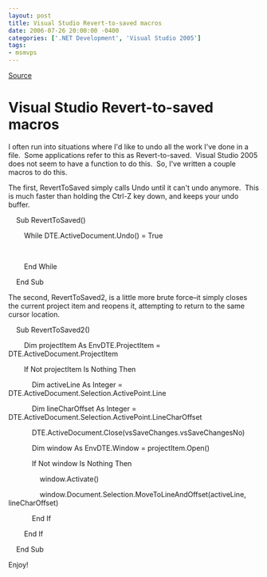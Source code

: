 ```yaml
---
layout: post
title: Visual Studio Revert-to-saved macros
date: 2006-07-26 20:00:00 -0400
categories: ['.NET Development', 'Visual Studio 2005']
tags:
- msmvps
---
```

[Source](http://blogs.msmvps.com/peterritchie/2006/07/27/visual-studio-revert-to-saved-macros/ "Permalink to Visual Studio Revert-to-saved macros")

# Visual Studio Revert-to-saved macros

I often run into situations where I'd like to undo all the work I've done in a file.  Some applications refer to this as Revert-to-saved.  Visual Studio 2005 does not seem to have a function to do this.  So, I've written a couple macros to do this.

The first, RevertToSaved simply calls Undo until it can't undo anymore.  This is much faster than holding the Ctrl-Z key down, and keeps your undo buffer.

  

    Sub RevertToSaved()

        While DTE.ActiveDocument.Undo() = True

 

        End While

    End Sub

The second, RevertToSaved2, is a little more brute force–it simply closes the current project item and reopens it, attempting to return to the same cursor location.

  

    Sub RevertToSaved2()

        Dim projectItem As EnvDTE.ProjectItem = DTE.ActiveDocument.ProjectItem

        If Not projectItem Is Nothing Then

            Dim activeLine As Integer = DTE.ActiveDocument.Selection.ActivePoint.Line

            Dim lineCharOffset As Integer = DTE.ActiveDocument.Selection.ActivePoint.LineCharOffset

            DTE.ActiveDocument.Close(vsSaveChanges.vsSaveChangesNo)

            Dim window As EnvDTE.Window = projectItem.Open()

            If Not window Is Nothing Then

                window.Activate()

                window.Document.Selection.MoveToLineAndOffset(activeLine, lineCharOffset)

            End If

        End If

    End Sub

Enjoy!

